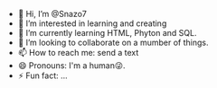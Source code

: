 - 👋 Hi, I’m @Snazo7
- 👀 I’m interested in learning and creating
- 🌱 I’m currently learning HTML, Phyton and SQL.
- 💞️ I’m looking to collaborate on a mumber of things.
- 📫 How to reach me: send a text
- 😄 Pronouns: I'm a human😜.
- ⚡ Fun fact: ...

<!---
Snazo7/Snazo7 is a ✨ special ✨ repository because its `README.md` (this file) appears on your GitHub profile.
You can click the Preview link to take a look at your changes.
--->
